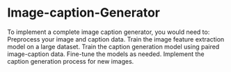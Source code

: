 # Image-caption-Generator
To implement a complete image caption generator, you would need to:  Preprocess your image and caption data. Train the image feature extraction model on a large dataset. Train the caption generation model using paired image-caption data. Fine-tune the models as needed. Implement the caption generation process for new images. 
